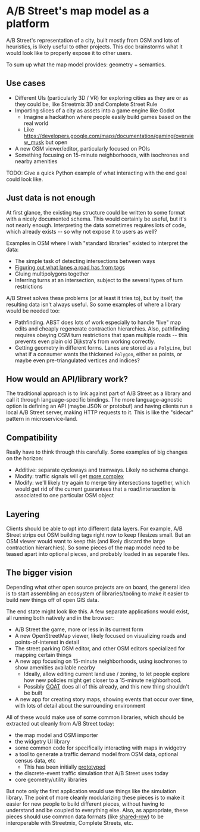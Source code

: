 # A/B Street's map model as a platform

A/B Street's representation of a city, built mostly from OSM and lots of
heuristics, is likely useful to other projects. This doc brainstorms what it
would look like to properly expose it to other users.

To sum up what the map model provides: geometry + semantics.

## Use cases

- Different UIs (particularly 3D / VR) for exploring cities as they are or as
  they could be, like Streetmix 3D and Complete Street Rule
- Importing slices of a city as assets into a game engine like Godot
  - Imagine a hackathon where people easily build games based on the real world
  - Like <https://developers.google.com/maps/documentation/gaming/overview_musk>
    but open
- A new OSM viewer/editor, particularly focused on POIs
- Something focusing on 15-minute neighborhoods, with isochrones and nearby
  amenities

TODO: Give a quick Python example of what interacting with the end goal could
look like.

## Just data is not enough

At first glance, the existing `Map` structure could be written to some format
with a nicely documented schema. This would certainly be useful, but it's not
nearly enough. Interpreting the data sometimes requires lots of code, which
already exists -- so why not expose it to users as well?

Examples in OSM where I wish "standard libraries" existed to interpret the data:

- The simple task of detecting intersections between ways
- [Figuring out what lanes a road has from tags](https://github.com/a-b-street/abstreet/blob/master/map_model/src/make/initial/lane_specs.rs)
- Gluing multipolygons together
- Inferring turns at an intersection, subject to the several types of turn
  restrictions

A/B Street solves these problems (or at least it tries to), but by itself, the
resulting data isn't always useful. So some examples of where a library would be
needed too:

- Pathfinding. ABST does lots of work especially to handle "live" map edits and
  cheaply regenerate contraction hierarchies. Also, pathfinding requires obeying
  OSM turn restrictions that span multiple roads -- this prevents even plain old
  Dijkstra's from working correctly.
- Getting geometry in different forms. Lanes are stored as a `PolyLine`, but
  what if a consumer wants the thickened `Polygon`, either as points, or maybe
  even pre-triangulated vertices and indices?

## How would an API/library work?

The traditional approach is to link against part of A/B Street as a library and
call it through language-specific bindings. The more language-agnostic option is
defining an API (maybe JSON or protobuf) and having clients run a local A/B
Street server, making HTTP requests to it. This is like the "sidecar" pattern in
microservice-land.

## Compatibility

Really have to think through this carefully. Some examples of big changes on the
horizon:

- Additive: separate cycleways and tramways. Likely no schema change.
- Modify: traffic signals will get
  [more complex](https://github.com/a-b-street/abstreet/issues/295)
- Modify: we'll likely try again to merge tiny intersections together, which
  would get rid of the current guarantees that a road/intersection is associated
  to one particular OSM object

## Layering

Clients should be able to opt into different data layers. For example, A/B
Street strips out OSM building tags right now to keep filesizes small. But an
OSM viewer would want to keep this (and likely discard the large contraction
hierarchies). So some pieces of the map model need to be teased apart into
optional pieces, and probably loaded in as separate files.

## The bigger vision

Depending what other open source projects are on board, the general idea is to
start assembling an ecosystem of libraries/tooling to make it easier to build
new things off of open GIS data.

The end state might look like this. A few separate applications would exist, all
running both natively and in the browser:

- A/B Street the game, more or less in its current form
- A new OpenStreetMap viewer, likely focused on visualizing roads and
  points-of-interest in detail
- The street parking OSM editor, and other OSM editors specialized for mapping
  certain things
- A new app focusing on 15-minute neighborhoods, using isochrones to show
  amenities available nearby
  - Ideally, allow editing current land use / zoning, to let people explore how
    new policies might get closer to a 15-minute neighborhood.
  - Possibly [GOAT](https://www.open-accessibility.org) does all of this
    already, and this new thing shouldn't be built
- A new app for creating story maps, showing events that occur over time, with
  lots of detail about the surrounding environment

All of these would make use of some common libraries, which should be extracted
out cleanly from A/B Street today:

- the map model and OSM importer
- the widgetry UI library
- some common code for specifically interacting with maps in widgetry
- a tool to generate a traffic demand model from OSM data, optional census data,
  etc
  - This has been initially
    [prototyped](../trafficsim/travel_demand.md#proletariat-robot)
- the discrete-event traffic simulation that A/B Street uses today
- core geometry/utility libraries

But note only the first application would use things like the simulation
library. The point of more cleanly modularizing these pieces is to make it
easier for new people to build different pieces, without having to understand
and be coupled to everything else. Also, as appropriate, these pieces should use
common data formats (like
[shared-row](https://github.com/d-wasserman/shared-row/)) to be interoperable
with Streetmix, Complete Streets, etc.
